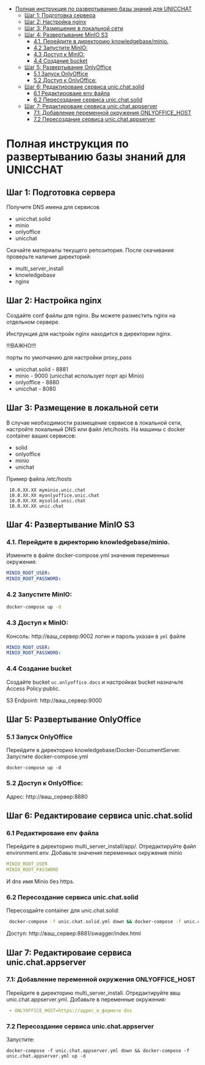 <!-- TOC start (generated with https://github.com/derlin/bitdowntoc) -->

- [Полная инструкция по развертыванию базы знаний для UNICCHAT](#-unicchat)
   * [Шаг 1: Подготовка сервера](#-1-)
   * [Шаг 2: Настройка nginx ](#-2-nginx)
   * [Шаг 3: Размещение в локальной сети ](#-3-)
   * [Шаг 4: Развертывание MinIO S3](#-4-minio-s3)
      + [4.1. Перейдите в директорию knowledgebase/minio.](#41-knowledgebaseminio)
      + [4.2 Запустите MinIO:](#42-minio)
      + [4.3 Доступ к MinIO:](#43-minio)
      + [4.4 Создание bucket](#44-bucket)
   * [Шаг 5: Развертывание OnlyOffice](#-5-onlyoffice)
      + [5.1 Запуск OnlyOffice](#51-onlyoffice)
      + [5.2 Доступ к OnlyOffice:](#52-onlyoffice)
   * [Шаг 6: Редактироваие сервиcа unic.chat.solid](#-6-c-unicchatsolid)
      + [6.1 Редактироваие env файла](#61-env-)
      + [6.2 Пересоздание сервиса unic.chat.solid](#62-unicchatsolid)
   * [Шаг 7: Редактироваие сервиcа unic.chat.appserver](#-7-c-unicchatappserver)
      + [7.1: Добавление переменной окружения ONLYOFFICE_HOST ](#71-onlyoffice_host)
      + [7.2 Пересоздание сервиса unic.chat.appserver](#72-unicchatappserver)

<!-- TOC end -->


<!-- TOC --><a name="-unicchat"></a>
# Полная инструкция по развертыванию базы знаний для UNICCHAT



<!-- TOC --><a name="-1-"></a>
## Шаг 1: Подготовка сервера
Получите DNS имена для сервисов 
* unicchat.solid 
* minio 
* onlyoffice 
* unicchat

Скачайте материалы текущего репозитория.
После скачивания проверьте наличие директорий:
* multi_server_install
* knowledgebase
* nginx

<!-- TOC --><a name="-2-nginx"></a>
## Шаг 2: Настройка nginx 
Создайте conf файлы для nginx. 
Вы можете разместить nginx на отдельном сервере. 

Инструкция для настройк nginx находится в директории nginx.

!!!ВАЖНО!!!

порты по умолчанию для настройки proxy_pass
* unicchat.solid - 8881
* minio - 9000 (unicchat использует порт api Minio)
* onlyoffice - 8880
* unicchat - 8080


<!-- TOC --><a name="-3-"></a>
## Шаг 3: Размещение в локальной сети 
В случае необходимости размещение сервисов в локальной сети, настройте локальный DNS или файл /etc/hosts. 
На машины с docker container ваших сервисов: 
 
 * solid 
 * onlyoffice
 * minio
 * unichat
 
 Пример файла /etc/hosts
``` shell 
 10.0.XX.XX myminio.unic.chat
 10.0.XX.XX myonlyoffice.unic.chat
 10.0.XX.XX mysolid.unic.chat
 10.0.XX.XX unic.chat
 ```
<!-- TOC --><a name="-4-minio-s3"></a>
## Шаг 4: Развертывание MinIO S3
<!-- TOC --><a name="41-knowledgebaseminio"></a>
### 4.1. Перейдите в директорию knowledgebase/minio.
Измените в файле docker-compose.yml значения переменных окружения:
``` yml
MINIO_ROOT_USER:
MINIO_ROOT_PASSWORD:
```
<!-- TOC --><a name="42-minio"></a>
### 4.2 Запустите MinIO:
``` bash
docker-compose up -d
```
<!-- TOC --><a name="43-minio"></a>
### 4.3 Доступ к MinIO:
Консоль: http://ваш_сервер:9002
логин и пароль указан в `yml` файле
``` yml
MINIO_ROOT_USER:
MINIO_ROOT_PASSWORD:
```
<!-- TOC --><a name="44-bucket"></a>
### 4.4 Создание bucket
Создайте bucket `uc.onlyoffice.docs` и настройках bucket назначьте Access Policy:public.

S3 Endpoint: http://ваш_сервер:9000

<!-- TOC --><a name="-5-onlyoffice"></a>
## Шаг 5: Развертывание OnlyOffice
<!-- TOC --><a name="51-onlyoffice"></a>
### 5.1 Запуск OnlyOffice
Перейдите в директорию knowledgebase/Docker-DocumentServer.
Запустите docker-compose.yml
``` shell
docker-compose up -d
```
<!-- TOC --><a name="52-onlyoffice"></a>
### 5.2 Доступ к OnlyOffice:
Адрес: http://ваш_сервер:8880

<!-- TOC --><a name="-6-c-unicchatsolid"></a>
## Шаг 6: Редактироваие сервиcа unic.chat.solid
<!-- TOC --><a name="61-env-"></a>
### 6.1 Редактироваие env файла
Перейдите в директорию multi_server_install/app/.
Отредактируйте файл environment.env. 
Добавьте значения переменных окружения minio 
``` yml
MINIO_ROOT_USER
MINIO_ROOT_PASSWORD
```
И dns имя Minio без https.

<!-- TOC --><a name="62-unicchatsolid"></a>
### 6.2 Пересоздание сервиса unic.chat.solid
Пересоздайте container для unic.chat.solid:
```bash
 docker-compose -f unic.chat.solid.yml down && docker-compose -f unic.chat.solid.yml up -d
```
Доступ: http://ваш_сервер:8881/swagger/index.html 

<!-- TOC --><a name="-7-c-unicchatappserver"></a>
## Шаг 7: Редактироваие сервиcа unic.chat.appserver
<!-- TOC --><a name="71-onlyoffice_host"></a>
### 7.1: Добавление переменной окружения ONLYOFFICE_HOST 
Перейдите в директорию multi_server_install.
Отредактируйте ввш unic.chat.appserver.yml.
Добавьте в переменные окружения:
``` yml
 - ONLYOFFICE_HOST=https://адрес_в_формате dns
```
<!-- TOC --><a name="72-unicchatappserver"></a>
### 7.2 Пересоздание сервиса unic.chat.appserver
Запустите:
``` shell
docker-compose -f unic.chat.appserver.yml down && docker-compose -f unic.chat.appserver.yml up -d
```
